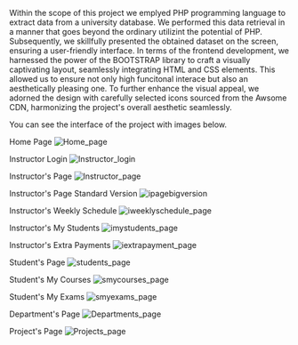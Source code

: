 Within the scope of this project we emplyed PHP programming language to extract data from a university database.
We performed this data retrieval in a manner that goes beyond the ordinary utilizint the potential of PHP. 
Subsequently, we skillfully presented the obtained dataset on the screen, ensuring a user-friendly interface. 
In terms of the frontend development, we harnessed the power of the BOOTSTRAP library to craft a visually 
captivating layout, seamlessly integrating HTML and CSS elements. This allowed us to ensure not only high 
funcitonal interace but also an aesthetically pleasing one. To further enhance the visual appeal, we adorned 
the design with carefully selected icons sourced from the Awsome CDN, harmonizing the project's overall aesthetic seamlessly.

You can see the interface of the project with images below.

Home Page
![Home_page](https://github.com/muzaffertuna/Database-Project/assets/92475119/566ab148-7d2f-4ff9-91a5-1c24a510bf30)

Instructor Login 
![Instructor_login](https://github.com/muzaffertuna/Database-Project/assets/92475119/9de605a6-fe30-4dc7-b2b2-29477204c6f8)

Instructor's Page
![Instructor_page](https://github.com/muzaffertuna/Database-Project/assets/92475119/d43a2fb6-126c-4592-aa2b-e7b075a1e75a)

Instructor's Page Standard Version
![ipagebigversion](https://github.com/muzaffertuna/Database-Project/assets/92475119/f8e7cad5-66b5-49a6-be75-1714cad77f6e)

Instructor's Weekly Schedule
![iweeklyschedule_page](https://github.com/muzaffertuna/Database-Project/assets/92475119/63fa9831-9520-4c5d-ad6c-d8df255a764e)

Instructor's My Students
![imystudents_page](https://github.com/muzaffertuna/Database-Project/assets/92475119/1dbe8f82-97bb-4357-892f-68352107de8a)

Instructor's Extra Payments
![iextrapayment_page](https://github.com/muzaffertuna/Database-Project/assets/92475119/102e8140-f2a6-4d96-bf40-92af179d5802)

Student's Page
![students_page](https://github.com/muzaffertuna/Database-Project/assets/92475119/dd0991c4-ee73-47ea-b4fc-301708809b69)

Student's My Courses
![smycourses_page](https://github.com/muzaffertuna/Database-Project/assets/92475119/751253fe-1f56-41c4-8cc0-fe6970ace732)

Student's My Exams
![smyexams_page](https://github.com/muzaffertuna/Database-Project/assets/92475119/94dd59ec-d7d7-4408-9c1a-9519064f49e3)

Department's Page
![Departments_page](https://github.com/muzaffertuna/Database-Project/assets/92475119/c517f2a0-04eb-4f11-92e2-6b91d09fb24f)

Project's Page
![Projects_page](https://github.com/muzaffertuna/Database-Project/assets/92475119/147acf79-4412-45f5-886c-70153d16dc71)


